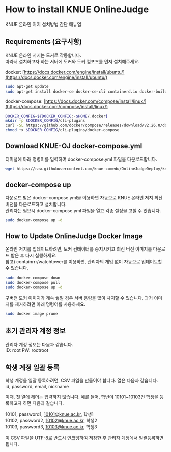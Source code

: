 # How to install KNUE OnlineJudge

KNUE 온라인 저지 설치방법 간단 매뉴얼   

## Requirements (요구사항)
KNUE 온라인 저지는 도커로 작동합니다.   
따라서 설치하고자 하는 서버에 도커와 도커 컴포즈를 먼저 설치해주세요.   

docker: [https://docs.docker.com/engine/install/ubuntu/](https://docs.docker.com/engine/install/ubuntu/)   

```bash
sudo apt-get update
sudo apt-get install docker-ce docker-ce-cli containerd.io docker-buildx-plugin docker-compose-plugin
```

docker-compose: [https://docs.docker.com/compose/install/linux/](https://docs.docker.com/compose/install/linux/)

```bash
DOCKER_CONFIG=${DOCKER_CONFIG:-$HOME/.docker}
mkdir -p $DOCKER_CONFIG/cli-plugins
curl -SL https://github.com/docker/compose/releases/download/v2.26.0/docker-compose-linux-x86_64 -o $DOCKER_CONFIG/cli-plugins/docker-compose
chmod +x $DOCKER_CONFIG/cli-plugins/docker-compose
```

## Download KNUE-OJ docker-compose.yml

터미널에 아래 명령어를 입력하여 docker-compose.yml 파일을 다운로드합니다.

```bash
wget https://raw.githubusercontent.com/knue-comedu/OnlineJudgeDeploy/knue-oj/docker-compose.yml
```

## docker-compose up

다운로드 받은 docker-compose.yml을 이용하면 자동으로 KNUE 온라인 저지 최신 버전을 다운로드하고 설치합니다.   
관리자는 필요시 docker-compose.yml 파일을 열고 각종 설정을 고칠 수 있습니다.   

```bash
sudo docker-compose up -d
```

## How to Update OnlineJudge Docker Image
온라인 저지를 업데이트하려면, 도커 컨테이너를 중지시키고 최신 버전 이미지를 다운로드 받은 후 다시 실행하세요.   
참고) containrrr/watchtower를 이용하면, 관리자의 개입 없이 자동으로 업데이트할 수 있습니다.

```bash
sudo docker-compose down
sudo docker-compose pull
sudo docker-compose up -d
```

구버전 도커 이미지가 계속 쌓일 경우 서버 용량을 많이 차지할 수 있습니다. 과거 이미지를 제거하려면 아래 명령어를 사용하세요.

```bash
sudo docker image prune
```

## 초기 관리자 계정 정보

관리자 계정 정보는 다음과 같습니다.   
ID: root
PW: rootroot

## 학생 계정 일괄 등록

학생 계정을 일괄 등록하려면, CSV 파일을 만들어야 합니다. 열은 다음과 같습니다.   
id, password, email, nickname   

이때, 첫 열에 헤더는 입력하지 않습니다. 예를 들어, 학번이 10101~10103인 학생을 등록하고자 하면 다음과 같습니다.   

10101, password1, 10101@knue.ac.kr, 학생1   
10102, password2, 10102@knue.ac.kr, 학생2   
10103, password3, 10103@knue.ac.kr, 학생3   

이 CSV 파일을 UTF-8로 반드시 인코딩하여 저장한 후 관리자 계정에서 일괄등록하면 됩니다.
